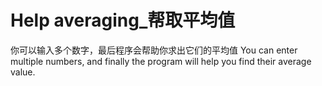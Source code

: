 # Help averaging_帮取平均值
你可以输入多个数字，最后程序会帮助你求出它们的平均值
You can enter multiple numbers, and finally the program will help you find their average value.
